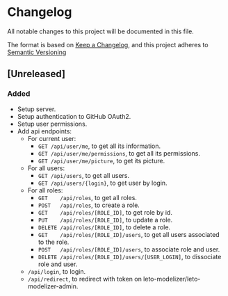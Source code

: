 # Changelog

All notable changes to this project will be documented in this file.

The format is based on [Keep a Changelog](https://keepachangelog.com/en/1.0.0/),
and this project adheres to [Semantic Versioning](https://semver.org/spec/v2.0.0.html)

## [Unreleased]

### Added

* Setup server.
* Setup authentication to GitHub OAuth2.
* Setup user permissions.
* Add api endpoints:
  * For current user:
    * `GET /api/user/me`, to get all its information.
    * `GET /api/user/me/permissions`, to get all its permissions.
    * `GET /api/user/me/picture`, to get its picture.
  * For all users:
    * `GET /api/users`, to get all users.
    * `GET /api/users/{login}`, to get user by login.
  * For all roles:
    * `GET    /api/roles`, to get all roles.
    * `POST   /api/roles`, to create a role.
    * `GET    /api/roles/[ROLE_ID]`, to get role by id.
    * `PUT    /api/roles/[ROLE_ID]`, to update a role.
    * `DELETE /api/roles/[ROLE_ID]`, to delete a role.
    * `GET    /api/roles/[ROLE_ID]/users`, to get all users associated to the role.
    * `POST   /api/roles/[ROLE_ID]/users`, to associate role and user.
    * `DELETE /api/roles/[ROLE_ID]/users/[USER_LOGIN]`, to dissociate role and user.
  * `/api/login`, to login.
  * `/api/redirect`, to redirect with token on leto-modelizer/leto-modelizer-admin.
